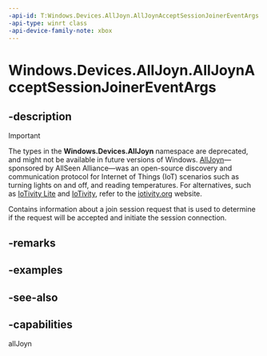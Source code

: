 ```yaml
---
-api-id: T:Windows.Devices.AllJoyn.AllJoynAcceptSessionJoinerEventArgs
-api-type: winrt class
-api-device-family-note: xbox
---
```


<!-- Class syntax.
public class AllJoynAcceptSessionJoinerEventArgs : Windows.Devices.AllJoyn.IAllJoynAcceptSessionJoinerEventArgs
-->

# Windows.Devices.AllJoyn.AllJoynAcceptSessionJoinerEventArgs

## -description

> [!IMPORTANT]
> The types in the **Windows.Devices.AllJoyn** namespace are deprecated, and might not be available in future versions of Windows. [AllJoyn](https://openconnectivity.org/technology/reference-implementation/alljoyn/)&mdash;sponsored by AllSeen Alliance&mdash;was an open-source discovery and communication protocol for Internet of Things (IoT) scenarios such as turning lights on and off, and reading temperatures. For alternatives, such as [IoTivity Lite](https://github.com/iotivity/iotivity-lite) and [IoTivity](https://github.com/iotivity/iotivity), refer to the [iotivity.org](https://iotivity.org/) website.

Contains information about a join session request that is used to determine if the request will be accepted and initiate the session connection.

## -remarks

## -examples

## -see-also


## -capabilities
allJoyn
